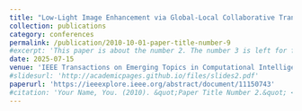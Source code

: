 ```yaml
---
title: "Low-Light Image Enhancement via Global-Local Collaborative Transformer"
collection: publications
category: conferences
permalink: /publication/2010-10-01-paper-title-number-9
#excerpt: 'This paper is about the number 2. The number 3 is left for future work.'
date: 2025-07-15
venue: 'IEEE Transactions on Emerging Topics in Computational Intelligence (T-ETCI)'
#slidesurl: 'http://academicpages.github.io/files/slides2.pdf'
paperurl: 'https://ieeexplore.ieee.org/abstract/document/11150743'
#citation: 'Your Name, You. (2010). &quot;Paper Title Number 2.&quot; <i>Journal 1</i>. 1(2).'
---
```

